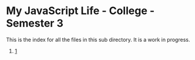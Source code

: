 # My JavaScript Life - College - Semester 3

This is the index for all the files in this sub directory. It is a work in progress.

1. [1](1.js)